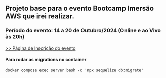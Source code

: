 ## Projeto base para o evento Bootcamp Imersão AWS que irei realizar.

### Período do evento: 14 a 20 de Outubro/2024 (Online e ao Vivo às 20h)

[>> Página de Inscrição do evento](https://org.imersaoaws.com.br/github/readme)

#### Para rodar as migrations no container ####
```
docker compose exec server bash -c 'npx sequelize db:migrate'
```
